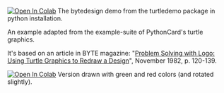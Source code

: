 [![Open In Colab](https://colab.research.google.com/assets/colab-badge.svg)](https://colab.research.google.com/github/mathriddle/ColabTurtlePlus/blob/main/examples_version2/files/bytedesign.ipynb) The bytedesign demo from the turtledemo package in python installation.

An example adapted from the example-suite of PythonCard's turtle graphics.

It's based on an article in BYTE magazine: 
"<a href="https://archive.org/details/byte-magazine-1982-11/page/n119/mode/2up">Problem Solving with Logo: Using Turtle
Graphics to Redraw a Design</a>",
November 1982, p. 120-139.

[![Open In Colab](https://colab.research.google.com/assets/colab-badge.svg)](https://colab.research.google.com/github/mathriddle/ColabTurtlePlus/blob/main/examples_version2/files/bytedesign-color.ipynb) Version drawn with green and red colors (and rotated slightly).
